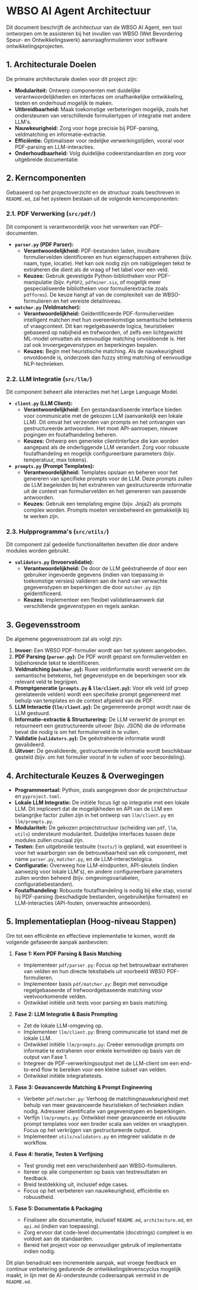 # WBSO AI Agent Architectuur

Dit document beschrijft de architectuur van de WBSO AI Agent, een tool ontworpen om te assisteren bij het invullen van WBSO (Wet Bevordering Speur- en Ontwikkelingswerk) aanvraagformulieren voor software ontwikkelingsprojecten.

## 1. Architecturale Doelen

De primaire architecturale doelen voor dit project zijn:

- **Modulariteit:** Ontwerp componenten met duidelijke verantwoordelijkheden en interfaces om onafhankelijke ontwikkeling, testen en onderhoud mogelijk te maken.
- **Uitbreidbaarheid:** Maak toekomstige verbeteringen mogelijk, zoals het ondersteunen van verschillende formuliertypen of integratie met andere LLM's.
- **Nauwkeurigheid:** Zorg voor hoge precisie bij PDF-parsing, veldmatching en informatie-extractie.
- **Efficiëntie:** Optimaliseer voor redelijke verwerkingstijden, vooral voor PDF-parsing en LLM-interacties.
- **Onderhoudbaarheid:** Volg duidelijke codeerstandaarden en zorg voor uitgebreide documentatie.

## 2. Kerncomponenten

Gebaseerd op het projectoverzicht en de structuur zoals beschreven in `README.md`, zal het systeem bestaan uit de volgende kerncomponenten:

### 2.1. PDF Verwerking (`src/pdf/`)

Dit component is verantwoordelijk voor het verwerken van PDF-documenten.

- **`parser.py` (PDF Parser):**
  - **Verantwoordelijkheid:** PDF-bestanden laden, invulbare formuliervelden identificeren en hun eigenschappen extraheren (bijv. naam, type, locatie). Het kan ook nodig zijn om nabijgelegen tekst te extraheren die dient als de vraag of het label voor een veld.
  - **Keuzes:** Gebruik gevestigde Python-bibliotheken voor PDF-manipulatie (bijv. `PyPDF2`, `pdfminer.six`, of mogelijk meer gespecialiseerde bibliotheken voor formulierextractie zoals `pdfforms`). De keuze hangt af van de complexiteit van de WBSO-formulieren en het vereiste detailniveau.
- **`matcher.py` (Veldmatcher):**
  - **Verantwoordelijkheid:** Geïdentificeerde PDF-formuliervelden intelligent matchen met hun overeenkomstige semantische betekenis of vraagcontext. Dit kan regelgebaseerde logica, heuristieken gebaseerd op nabijheid en trefwoorden, of zelfs een lichtgewicht ML-model omvatten als eenvoudige matching onvoldoende is. Het zal ook invoergegevenstypen en beperkingen bepalen.
  - **Keuzes:** Begin met heuristische matching. Als de nauwkeurigheid onvoldoende is, onderzoek dan fuzzy string matching of eenvoudige NLP-technieken.

### 2.2. LLM Integratie (`src/llm/`)

Dit component beheert alle interacties met het Large Language Model.

- **`client.py` (LLM Client):**
  - **Verantwoordelijkheid:** Een gestandaardiseerde interface bieden voor communicatie met de gekozen LLM (aanvankelijk een lokale LLM). Dit omvat het verzenden van prompts en het ontvangen van gestructureerde antwoorden. Het moet API-aanroepen, nieuwe pogingen en foutafhandeling beheren.
  - **Keuzes:** Ontwerp een generieke clientinterface die kan worden aangepast als de onderliggende LLM verandert. Zorg voor robuuste foutafhandeling en mogelijk configureerbare parameters (bijv. temperatuur, max tokens).
- **`prompts.py` (Prompt Templates):**
  - **Verantwoordelijkheid:** Templates opslaan en beheren voor het genereren van specifieke prompts voor de LLM. Deze prompts zullen de LLM begeleiden bij het extraheren van gestructureerde informatie uit de context van formuliervelden en het genereren van passende antwoorden.
  - **Keuzes:** Gebruik een templating engine (bijv. Jinja2) als prompts complex worden. Prompts moeten versiebeheerd en gemakkelijk bij te werken zijn.

### 2.3. Hulpprogramma's (`src/utils/`)

Dit component zal gedeelde functionaliteiten bevatten die door andere modules worden gebruikt.

- **`validators.py` (Invoervalidatie):**
  - **Verantwoordelijkheid:** De door de LLM geëxtraheerde of door een gebruiker ingevoerde gegevens (indien van toepassing in toekomstige versies) valideren aan de hand van verwachte gegevenstypen en beperkingen die door `matcher.py` zijn geïdentificeerd.
  - **Keuzes:** Implementeer een flexibel validatieraamwerk dat verschillende gegevenstypen en regels aankan.

## 3. Gegevensstroom

De algemene gegevensstroom zal als volgt zijn:

1.  **Invoer:** Een WBSO PDF-formulier wordt aan het systeem aangeboden.
2.  **PDF Parsing (`parser.py`):** De PDF wordt geparst om formuliervelden en bijbehorende tekst te identificeren.
3.  **Veldmatching (`matcher.py`):** Ruwe veldinformatie wordt verwerkt om de semantische betekenis, het gegevenstype en de beperkingen voor elk relevant veld te begrijpen.
4.  **Promptgeneratie (`prompts.py` & `llm/client.py`):** Voor elk veld (of groep gerelateerde velden) wordt een specifieke prompt gegenereerd met behulp van templates en de context afgeleid van de PDF.
5.  **LLM Interactie (`llm/client.py`):** De gegenereerde prompt wordt naar de LLM gestuurd.
6.  **Informatie-extractie & Structurering:** De LLM verwerkt de prompt en retourneert een gestructureerde uitvoer (bijv. JSON) die de informatie bevat die nodig is om het formulierveld in te vullen.
7.  **Validatie (`validators.py`):** De geëxtraheerde informatie wordt gevalideerd.
8.  **Uitvoer:** De gevalideerde, gestructureerde informatie wordt beschikbaar gesteld (bijv. om het formulier vooraf in te vullen of voor beoordeling).

## 4. Architecturale Keuzes & Overwegingen

- **Programmeertaal:** Python, zoals aangegeven door de projectstructuur en `pyproject.toml`.
- **Lokale LLM Integratie:** De initiële focus ligt op integratie met een lokale LLM. Dit impliceert dat de mogelijkheden en API van de LLM een belangrijke factor zullen zijn in het ontwerp van `llm/client.py` en `llm/prompts.py`.
- **Modulariteit:** De gekozen projectstructuur (scheiding van `pdf`, `llm`, `utils`) ondersteunt modulariteit. Duidelijke interfaces tussen deze modules zullen cruciaal zijn.
- **Testen:** Een uitgebreide testsuite (`tests/`) is gepland, wat essentieel is voor het waarborgen van de betrouwbaarheid van elk component, met name `parser.py`, `matcher.py`, en de LLM-interactielogica.
- **Configuratie:** Overweeg hoe LLM-eindpunten, API-sleutels (indien aanwezig voor lokale LLM's), en andere configureerbare parameters zullen worden beheerd (bijv. omgevingsvariabelen, configuratiebestanden).
- **Foutafhandeling:** Robuuste foutafhandeling is nodig bij elke stap, vooral bij PDF-parsing (beschadigde bestanden, ongebruikelijke formaten) en LLM-interacties (API-fouten, onverwachte antwoorden).

## 5. Implementatieplan (Hoog-niveau Stappen)

Om tot een efficiënte en effectieve implementatie te komen, wordt de volgende gefaseerde aanpak aanbevolen:

1.  **Fase 1: Kern PDF Parsing & Basis Matching**

    - Implementeer `pdf/parser.py`: Focus op het betrouwbaar extraheren van velden en hun directe tekstlabels uit voorbeeld WBSO PDF-formulieren.
    - Implementeer basis `pdf/matcher.py`: Begin met eenvoudige regelgebaseerde of trefwoordgebaseerde matching voor veelvoorkomende velden.
    - Ontwikkel initiële unit tests voor parsing en basis matching.

2.  **Fase 2: LLM Integratie & Basis Prompting**

    - Zet de lokale LLM-omgeving op.
    - Implementeer `llm/client.py`: Breng communicatie tot stand met de lokale LLM.
    - Ontwikkel initiële `llm/prompts.py`: Creëer eenvoudige prompts om informatie te extraheren voor enkele kernvelden op basis van de output van Fase 1.
    - Integreer de PDF-verwerkingsoutput met de LLM-client om een end-to-end flow te bereiken voor een kleine subset van velden.
    - Ontwikkel initiële integratietests.

3.  **Fase 3: Geavanceerde Matching & Prompt Engineering**

    - Verbeter `pdf/matcher.py`: Verhoog de matchingnauwkeurigheid met behulp van meer geavanceerde heuristieken of technieken indien nodig. Adresseer identificatie van gegevenstypen en beperkingen.
    - Verfijn `llm/prompts.py`: Ontwikkel meer geavanceerde en robuuste prompt templates voor een breder scala aan velden en vraagtypen. Focus op het verkrijgen van gestructureerde output.
    - Implementeer `utils/validators.py` en integreer validatie in de workflow.

4.  **Fase 4: Iteratie, Testen & Verfijning**

    - Test grondig met een verscheidenheid aan WBSO-formulieren.
    - Itereer op alle componenten op basis van testresultaten en feedback.
    - Breid testdekking uit, inclusief edge cases.
    - Focus op het verbeteren van nauwkeurigheid, efficiëntie en robuustheid.

5.  **Fase 5: Documentatie & Packaging**
    - Finaliseer alle documentatie, inclusief `README.md`, `architecture.md`, en `api.md` (indien van toepassing).
    - Zorg ervoor dat code-level documentatie (docstrings) compleet is en voldoet aan de standaarden.
    - Bereid het project voor op eenvoudiger gebruik of implementatie indien nodig.

Dit plan benadrukt een incrementele aanpak, wat vroege feedback en continue verbetering gedurende de ontwikkelingslevenscyclus mogelijk maakt, in lijn met de AI-ondersteunde codeeraanpak vermeld in de `README.md`.
